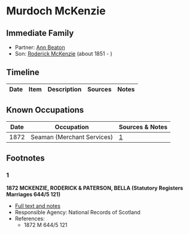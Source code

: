 ﻿---
layout: person
subject_key: i1568232
permalink: /people/i1568232
---

# Murdoch McKenzie

## Immediate Family

* Partner: [Ann Beaton](./@23061759@-ann-beaton-b-d.md)
* Son: [Roderick McKenzie](./@76793596@-roderick-mckenzie-b1851-d.md) (about 1851 - )

## Timeline

Date | Item | Description | Sources | Notes
---|---|---|---|---

## Known Occupations

Date | Occupation | Sources & Notes
---|---|---
1872 | Seaman (Merchant Services) | [1](#1)

## Footnotes

### 1

**1872 MCKENZIE, RODERICK & PATERSON, BELLA (Statutory Registers Marriages 644/5 121)**

* [Full text and notes](../sources/@69252361@-1872-mckenzie,-roderick-&-paterson,-bella-statutory-registers-marriages-644-5-121-.md)
* Responsible Agency: National Records of Scotland
* References: 
  * 1872 M 644/5 121

